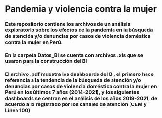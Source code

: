 # Pandemia y violencia contra la mujer 
### Este repositorio contiene los archivos de un análisis exploratorio sobre los efectos de la pandemia en la búsqueda de atención y/o denuncias por casos de violencia doméstica contra la mujer en Perú.
### En la carpeta Datos_BI se cuenta con archivos .xls que se usaron para la construcción del BI
### El archivo .pdf muestra los dashboards del BI, el primero hace referencia a la tendencia de la búsqueda de atención y/o denuncias por casos de violencia doméstica contra la mujer en Perú en los últimos 7 años (2014-2021), y los siguientes dashboards se centran en el análisis de los años 2019-2021, de acuerdo a lo registrado por los canales de atención (CEM y Línea 100)

